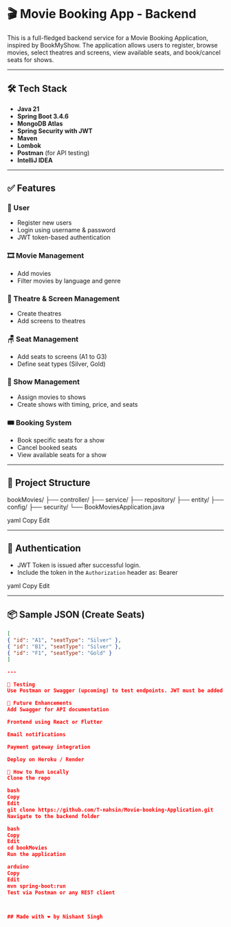 # 🎬 Movie Booking App - Backend

This is a full-fledged backend service for a Movie Booking Application, inspired by BookMyShow. The application allows users to register, browse movies, select theatres and screens, view available seats, and book/cancel seats for shows.

---

## 🛠️ Tech Stack

- **Java 21**
- **Spring Boot 3.4.6**
- **MongoDB Atlas**
- **Spring Security with JWT**
- **Maven**
- **Lombok**
- **Postman** (for API testing)
- **IntelliJ IDEA**

---

## ✅ Features

### 👤 User
- Register new users
- Login using username & password
- JWT token-based authentication

### 🎞️ Movie Management
- Add movies
- Filter movies by language and genre

### 🏢 Theatre & Screen Management
- Create theatres
- Add screens to theatres

### 🪑 Seat Management
- Add seats to screens (A1 to G3)
- Define seat types (Silver, Gold)

### 📅 Show Management
- Assign movies to shows
- Create shows with timing, price, and seats

### 🎟️ Booking System
- Book specific seats for a show
- Cancel booked seats
- View available seats for a show

---

## 🧩 Project Structure

bookMovies/
├── controller/
├── service/
├── repository/
├── entity/
├── config/
├── security/
└── BookMoviesApplication.java

yaml
Copy
Edit

---

## 🔐 Authentication

- JWT Token is issued after successful login.
- Include the token in the `Authorization` header as:
Bearer <token>

yaml
Copy
Edit

---

## 📦 Sample JSON (Create Seats)

```json
[
{ "id": "A1", "seatType": "Silver" },
{ "id": "B1", "seatType": "Silver" },
{ "id": "F1", "seatType": "Gold" }
]

---

🧪 Testing
Use Postman or Swagger (upcoming) to test endpoints. JWT must be added to headers for secured routes.

🚀 Future Enhancements
Add Swagger for API documentation

Frontend using React or Flutter

Email notifications

Payment gateway integration

Deploy on Heroku / Render

📂 How to Run Locally
Clone the repo

bash
Copy
Edit
git clone https://github.com/T-nahsin/Movie-booking-Application.git
Navigate to the backend folder

bash
Copy
Edit
cd bookMovies
Run the application

arduino
Copy
Edit
mvn spring-boot:run
Test via Postman or any REST client



## Made with ❤️ by Nishant Singh
